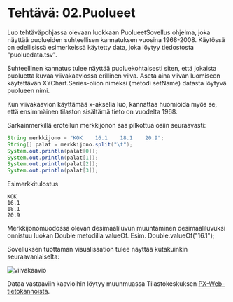 # Tehtävä: 02.Puolueet

Luo tehtäväpohjassa olevaan luokkaan PuolueetSovellus ohjelma, joka näyttää 
puolueiden suhteellisen kannatuksen vuosina 1968-2008. Käytössä on 
edellisissä esimerkeissä käytetty data, joka löytyy tiedostosta 
"puoluedata.tsv".

Suhteellinen kannatus tulee näyttää puoluekohtaisesti siten, että jokaista 
puoluetta kuvaa viivakaaviossa erillinen viiva. Aseta aina viivan 
luomiseen käytettävän XYChart.Series-olion nimeksi (metodi setName) 
datasta löytyvä puolueen nimi.

Kun viivakaavion käyttämää x-akselia luo, kannattaa huomioida myös se, että 
ensimmäinen tilaston sisältämä tieto on vuodelta 1968.

Sarkainmerkillä erotellun merkkijonon saa pilkottua osiin seuraavasti:

```java
String merkkijono = "KOK	16.1	18.1	20.9";
String[] palat = merkkijono.split("\t");
System.out.println(palat[0]);
System.out.println(palat[1]);
System.out.println(palat[2]);
System.out.println(palat[3]);
```

Esimerkkitulostus

```
KOK
16.1
18.1
20.9
```

Merkkijonomuodossa olevan desimaaliluvun muuntaminen desimaaliluvuksi 
onnistuu luokan Double metodilla valueOf. Esim. Double.valueOf("16.1");

Sovelluksen tuottaman visualisaation tulee näyttää 
kutakuinkin seuraavanlaiselta:

![viivakaavio](02.Puolueet/suhteellinen-kannatusOma.png)

Dataa vastaaviin kaavioihin löytyy muunmuassa Tilastokeskuksen [PX-Web-tietokannoista](https://pxnet2.stat.fi/PXWeb/pxweb/fi/StatFin/).

